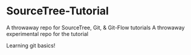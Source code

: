 SourceTree-Tutorial
===================

A throwaway repo for SourceTree, Git, &amp; Git-Flow tutorials
A throwaway experimental repo for the tutorial

Learning git basics!
